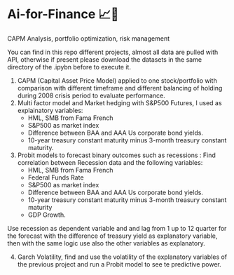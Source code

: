 # Ai-for-Finance 📈🤖
CAPM Analysis, portfolio optimization, risk management

You can find in this repo different projects, almost all data are pulled with API, otherwise if present please download the datasets in the same directory of the .ipybn before to execute it.
1. CAPM (Capital Asset Price Model) applied to one stock/portfolio with comparison with different timeframe and different balancing of holding during 2008 crisis period to evaluate performance.
2. Multi factor model and Market hedging with S&P500 Futures, I used as explainatory variables:
    * HML, SMB from Fama French
    * S&P500 as market index
    * Difference between BAA and AAA Us corporate bond yields.
    * 10-year treasury constant maturity minus 3-month treasury constant maturity.
3. Probit models to forecast binary outcomes such as recessions :
Find correlation between Recession data and the following variables:
    * HML, SMB from Fama French
    * Federal Funds Rate
    * S&P500 as market index
    * Difference between BAA and AAA Us corporate bond yields.
    * 10-year treasury constant maturity minus 3-month treasury constant maturity
    * GDP Growth.    

Use recession as dependent variable and and lag from 1 up to 12 quarter for the forecast with the difference of treasury yield as explanatory variable, then with the same logic use also the other variables as explanatory.  

4. Garch Volatility, find and use the volatility of the explanatory variables of the previous project and run a Probit model to see te predictive power.



